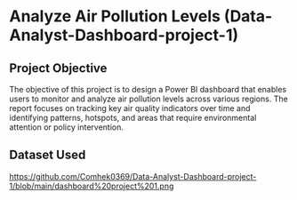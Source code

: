 # Analyze Air Pollution Levels (Data-Analyst-Dashboard-project-1)
## Project Objective
The objective of this project is to design a Power BI dashboard that enables users to monitor and analyze air pollution levels across various regions. The report focuses on tracking key air quality indicators over time and identifying patterns, hotspots, and areas that require environmental attention or policy intervention.
## Dataset Used 
https://github.com/Comhek0369/Data-Analyst-Dashboard-project-1/blob/main/dashboard%20project%201.png

